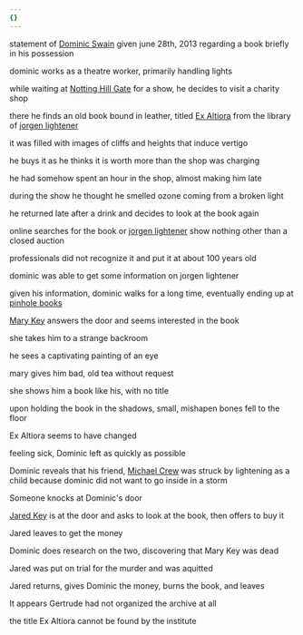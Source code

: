 ```yaml
---
{}
---
```

   
statement of [Dominic Swain](/not_created.md) given june 28th, 2013 regarding a book briefly in his possession   
   
dominic works as a theatre worker, primarily handling lights   
   
while waiting at [Notting Hill Gate](/not_created.md) for a show, he decides to visit a charity shop   
   
there he finds an old book bound in leather, titled [Ex Altiora](/not_created.md) from the library of [jorgen lightener](../Characters/jorgen%20lightener.md)    
   
it was filled with images of cliffs and heights that induce vertigo   
   
he buys it as he thinks it is worth more than the shop was charging   
   
he had somehow spent an hour in the shop, almost making him late   
   
during the show he thought he smelled ozone coming from a broken light   
   
he returned late after a drink and decides to look at the book again   
   
online searches for the book or [jorgen lightener](../Characters/jorgen%20lightener.md) show nothing other than a closed auction   
   
professionals did not recognize it and put it at about 100 years old   
   
dominic was able to get some information on jorgen lightener   
   
given his information, dominic walks for a long time, eventually ending up at [pinhole books](../Organizations/pinhole%20books.md)   
   
[Mary Key](../Characters/Mary%20Key.md) answers the door and seems interested in the book   
   
she takes him to a strange backroom   
   
he sees a captivating painting of an eye   
   
mary gives him bad, old tea without request   
   
she shows him a book like his, with no title   
   
upon holding the book in the shadows, small, mishapen bones fell to the floor   
   
Ex Altiora seems to have changed   
   
feeling sick, Dominic left as quickly as possible   
   
Dominic reveals that his friend, [Michael Crew](/not_created.md) was struck by lightening as a child because dominic did not want to go inside in a storm   
   
Someone knocks at Dominic's door   
   
[Jared Key](/not_created.md) is at the door and asks to look at the book, then offers to buy it   
   
Jared leaves to get the money   
   
Dominic does research on the two, discovering that Mary Key was dead   
   
Jared was put on trial for the murder and was aquitted   
   
Jared returns, gives Dominic the money, burns the book, and leaves   
   
It appears Gertrude had not organized the archive at all   
   
the title Ex Altiora cannot be found by the institute
